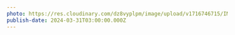 ```yaml
---
photo: https://res.cloudinary.com/dz8vyplpm/image/upload/v1716746715/IMG_9343_ysbua7.jpg
publish-date: 2024-03-31T03:00:00.000Z
---
```

